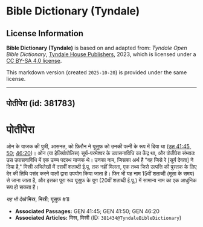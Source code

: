 # Bible Dictionary (Tyndale)

## License Information

**Bible Dictionary (Tyndale)** is based on and adapted from: _Tyndale Open Bible Dictionary_, [Tyndale House Publishers](https://tyndaleopenresources.com/), 2023, which is licensed under a [CC BY-SA 4.0 license](https://creativecommons.org/licenses/by-sa/4.0/legalcode.en).

This markdown version (created `2025-10-20`) is provided under the same license.



--------------------------------

## पोतीपेरा (id: 381783)

पोतीपेरा
========

ओन के याजक की पुत्री, आसनत, को फ़िरौन ने यूसुफ को उनकी पत्नी के रूप में दिया था ([उत 41:45, 50](https://ref.ly/Gen41:45,Gen41:50); [46:20](https://ref.ly/Gen46:20))। ओन (या हेलियोपोलिस) सूर्य\-परमेश्वर के उपासनाविधि का केंद्र था, और पोतीपेरा संभवतः उस उपासनाविधि में एक उच्च पदस्थ याजक थे। उनका नाम, जिसका अर्थ है "वह जिसे रे \[सूर्य देवता] ने दिया है," मिस्री अभिलेखों में दसवीं शताब्दी ई.पू. तक नहीं मिलता, एक तथ्य जिसे उत्पत्ति की पुस्तक के लिए देर की तिथि पसंद करने वालों द्वारा उपयोग किया जाता है। फिर भी यह नाम 15वीं शताब्दी (मूसा के समय) से जाना जाता है, और इसका पूरा रूप यूसुफ के युग (20वीं शताब्दी ई.पू.) में सामान्य नाम का एक आधुनिक रूप हो सकता है। 

*यह भी देखें* मिस्र, मिस्री; यूसुफ \#1I

* **Associated Passages:** GEN 41:45; GEN 41:50; GEN 46:20
* **Associated Articles:** मिस्र, मिस्री (ID: `381434@TyndaleBibleDictionary`)

